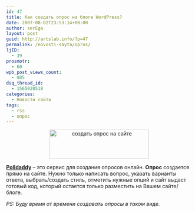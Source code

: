 ```yaml
---
id: 47
title: Как создать опрос на блоге WordPress?
date: 2007-08-02T23:53:14+00:00
author: serEga
layout: post
guid: http://artslab.info/?p=47
permalink: /novosti-sayta/opros/
ljID:
  - 39
prosmotr:
  - 60
wpb_post_views_count:
  - 885
dsq_thread_id:
  - 1565020518
categories:
  - Новости сайта
tags:
  - rss
  - опрос
---
```

<center>
  <a href="http://artslab.info/wp-content/uploads/polldaddy.jpg"><img src="http://artslab.info/wp-content/uploads/polldaddy.jpg" alt="создать опрос на сайте" title="polldaddy" width="269" height="79" class="alignnone size-full wp-image-2237" /></a>
</center>

**<a HREF="http://www.polldaddy.com/">Polldaddy</a>** &#8211; это сервис для создания опросов онлайн. **Опрос** создается прямо на сайте. Нужно только написать вопрос, указать варианты ответа, выбрать/создать стиль, отметить нужные опций и сайт выдаст готовый код, который остается только разместить на Вашем сайте/блоге.

_PS: Буду время от времени создавать опросы в таком виде._